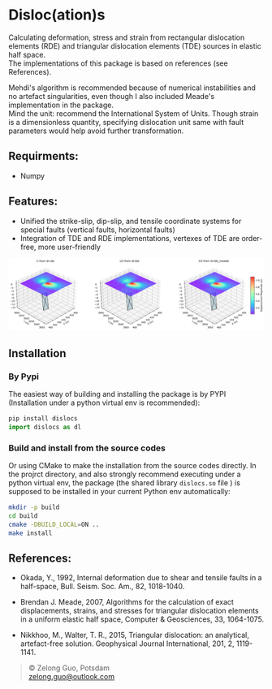 # Disloc(ation)s

Calculating deformation, stress and strain from rectangular dislocation elements (RDE) and triangular
dislocation elements (TDE) sources in elastic half space.  
The implementations of this package is based on references (see References).


Mehdi's algorithm is recommended because of numerical instabilities and no artefact singularities, even though I also included Meade's implementation in the package.  
Mind the unit: recommend the International System of Units. Though strain is a dimensionless quantity, specifying dislocation unit same with fault parameters would help avoid further transformation.
## Requirments:  
- Numpy

## Features:
- Unified the strike-slip, dip-slip, and tensile coordinate systems for special faults (vertical faults, horizontal faults)
- Integration of TDE and RDE implementations, vertexes of TDE are order-free, more user-friendly

![An example of RDE and TDEs output](./tests/displacement_field.png)

## Installation
### By Pypi
The easiest way of building and installing the package is by PYPI (Installation under a python virtual env is recommended):  
```python
pip install dislocs
import dislocs as dl
```

### Build and install from the source codes
Or using CMake to make the installation from the source codes directly. In the projrct directory, and also strongly recommend executing under a python virtual env, the package (the shared library `dislocs.so` file ) is supposed to be installed in your current Python env automatically:  
```sh
mkdir -p build
cd build
cmake -DBUILD_LOCAL=ON ..
make install
```

## References:  
- Okada, Y., 1992, Internal deformation due to shear and tensile faults in a half-space, Bull. Seism. Soc. Am., 82, 1018-1040.

- Brendan J. Meade, 2007, Algorithms for the calculation of exact displacements, strains, and stresses for triangular dislocation elements in a uniform elastic half space, Computer & Geosciences, 33, 1064-1075.

- Nikkhoo, M., Walter, T. R., 2015, Triangular dislocation: an analytical, artefact-free solution.  Geophysical Journal International, 201, 2, 1119-1141.

> :copyright: Zelong Guo, Potsdam  
zelong.guo@outlook.com



